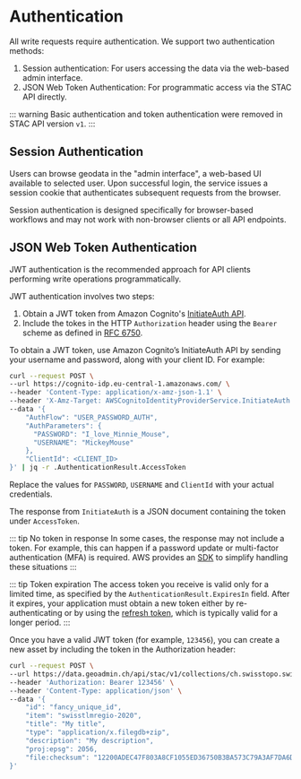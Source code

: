 # Authentication

All write requests require authentication. We support two authentication methods:

1. Session authentication: For users accessing the data via the web-based admin interface.
2. JSON Web Token Authentication: For programmatic access via the STAC API directly.

::: warning
Basic authentication and token authentication were removed in STAC API version `v1`.
:::

## Session Authentication

Users can browse geodata in the "admin interface", a web-based UI available to selected user.
Upon successful login, the service issues a session cookie that authenticates subsequent requests from the browser.

Session authentication is designed specifically for browser-based workflows and may not work with non-browser clients or all API endpoints.

## JSON Web Token Authentication

JWT authentication is the recommended approach for API clients performing write operations programmatically.

JWT authentication involves two steps:

1. Obtain a JWT token from Amazon Cognito's [InitiateAuth API](https://docs.aws.amazon.com/cognito-user-identity-pools/latest/APIReference/API_InitiateAuth.html).
2. Include the tokes in the HTTP `Authorization` header using the `Bearer` scheme as defined in [RFC 6750](https://datatracker.ietf.org/doc/html/rfc6750#section-2.1).

To obtain a JWT token, use Amazon Cognito’s InitiateAuth API by sending your username and password, along with your client ID. For example:

```bash
curl --request POST \
--url https://cognito-idp.eu-central-1.amazonaws.com/ \
--header 'Content-Type: application/x-amz-json-1.1' \
--header 'X-Amz-Target: AWSCognitoIdentityProviderService.InitiateAuth' \
--data '{
    "AuthFlow": "USER_PASSWORD_AUTH",
    "AuthParameters": {
      "PASSWORD": "I_love_Minnie_Mouse",
      "USERNAME": "MickeyMouse"
    },
    "ClientId": <CLIENT_ID>
}' | jq -r .AuthenticationResult.AccessToken
```

Replace the values for `PASSWORD`, `USERNAME` and `ClientId` with your actual credentials.

The response from `InitiateAuth` is a JSON document containing the token under `AccessToken`.

::: tip No token in response
In some cases, the response may not include a token.
For example, this can happen if a password update or multi-factor authentication (MFA) is required.
AWS provides an [SDK](https://aws.amazon.com/developer/tools/) to simplify handling these situations
:::

::: tip Token expiration
The access token you receive is valid only for a limited time, as specified by the `AuthenticationResult.ExpiresIn` field. After it expires, your application must obtain a new token either by re-authenticating or by using the [refresh token](https://docs.aws.amazon.com/cognito/latest/developerguide/amazon-cognito-user-pools-using-the-refresh-token.html), which is typically valid for a longer period.
:::

Once you have a valid JWT token (for example, `123456`), you can create a new asset by including the token in the Authorization header:

```bash
curl --request POST \
--url https://data.geoadmin.ch/api/stac/v1/collections/ch.swisstopo.swisstlmregio/items/swisstlmregio-2020/assets \
--header 'Authorization: Bearer 123456' \
--header 'Content-Type: application/json' \
--data '{
    "id": "fancy_unique_id",
    "item": "swisstlmregio-2020",
    "title": "My title",
    "type": "application/x.filegdb+zip",
    "description": "My description",
    "proj:epsg": 2056,
    "file:checksum": "12200ADEC47F803A8CF1055ED36750B3BA573C79A3AF7DA6D6F5A2AED03EA16AF3BC"
}'
```
